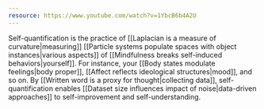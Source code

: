 ```yaml
---
resource: https://www.youtube.com/watch?v=1YbcB6b4A2U
---
```


Self-quantification is the practice of [[Laplacian is a measure of curvature|measuring]] [[Particle systems populate spaces with object instances|various aspects]] of [[Mindfulness breaks self-induced behaviors|yourself]]. For instance, your [[Body states modulate feelings|body proper]], [[Affect reflects ideological structures|mood]], and so on. By [[Written word is a proxy for thought|collecting data]], self-quantification enables [[Dataset size influences impact of noise|data-driven approaches]] to self-improvement and self-understanding.